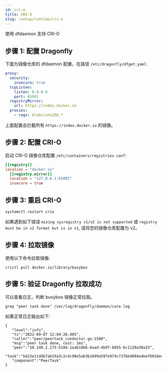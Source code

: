 ```yaml
---
id: cri-o
title: CRI-O
slug: /setup/runtime/cri-o
---
```


使用 dfdaemon 支持 CRI-O

## 步骤 1: 配置 Dragonfly

下面为镜像仓库的 dfdaemon 配置，在路径 `/etc/dragonfly/dfget.yaml`:

```yaml
proxy:
  security:
    insecure: true
  tcpListen:
    listen: 0.0.0.0
    port: 65001
  registryMirror:
    url: https://index.docker.io
  proxies:
    - regx: blobs/sha256.*
```

上面配置会拦截所有 `https://index.docker.io` 的镜像。

## 步骤 2: 配置 CRI-O

启动 CRI-O 镜像仓库配置 `/etc/containers/registries.conf`:

```toml
[[registry]]
location = "docker.io"
  [[registry.mirror]]
  location = "127.0.0.1:65001"
  insecure = true
```

## 步骤 3: 重启 CRI-O

```shell
systemctl restart crio
```

如果遇到如下错误 `mixing sysregistry v1/v2 is not supported` 或
`registry must be in v2 format but is in v1`, 请将您的镜像仓库配置为 v2。

## 步骤 4: 拉取镜像

使用以下命令拉取镜像:

```shell
crictl pull docker.io/library/busybox
```

## 步骤 5: 验证 Dragonfly 拉取成功

可以查看日志，判断 busybox 镜像正常拉取。

```shell
grep "peer task done" /var/log/dragonfly/daemon/core.log
```

如果正常日志输出如下:

```shell
{
   "level":"info",
   "ts":"2022-09-07 12:04:26.485",
   "caller":"peer/peertask_conductor.go:1500",
   "msg":"peer task done, cost: 1ms",
   "peer":"10.140.2.175-5184-1eab18b6-bead-4b9f-b055-6c1120a30a33",
   "task":"b423e11ddb7ab19a3c2c4c98e5ab3b1699a597e974c737bb4004edeef6016ed2",
   "component":"PeerTask"
}
```
